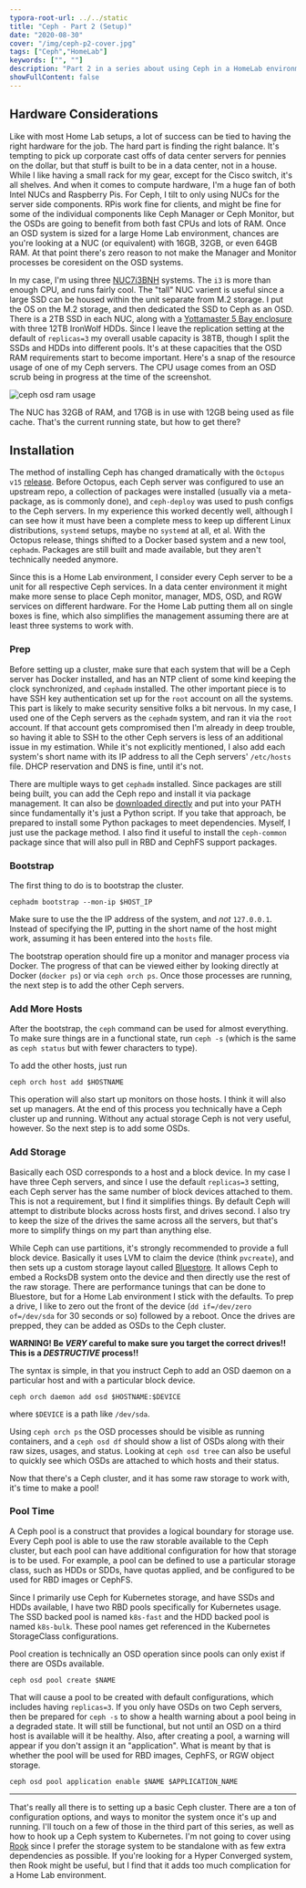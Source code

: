 ```yaml
---
typora-root-url: ../../static
title: "Ceph - Part 2 (Setup)"
date: "2020-08-30"
cover: "/img/ceph-p2-cover.jpg"
tags: ["Ceph","HomeLab"]
keywords: ["", ""]
description: "Part 2 in a series about using Ceph in a HomeLab environment."
showFullContent: false
---
```


## Hardware Considerations

Like with most Home Lab setups, a lot of success can be tied to having the right hardware for the job. The hard part is finding the right balance. It's tempting to pick up corporate cast offs of data center servers for pennies on the dollar, but that stuff is built to be in a data center, not in a house. While I like having a small rack for my gear, except for the Cisco switch, it's all shelves. And when it comes to compute hardware, I'm a huge fan of both Intel NUCs and Raspberry Pis. For Ceph, I tilt to only using NUCs for the server side components. RPis work fine for clients, and might be fine for some of the individual components like Ceph Manager or Ceph Monitor, but the OSDs are going to benefit from both fast CPUs and lots of RAM. Once an OSD system is sized for a large Home Lab environment, chances are you're looking at a NUC (or equivalent) with 16GB, 32GB, or even 64GB RAM. At that point there's zero reason to not make the Manager and Monitor processes be coresident on the OSD systems. 

In my case, I'm using three [NUC7i3BNH](https://www.intel.com/content/www/us/en/products/boards-kits/nuc/kits/nuc7i3bnh.html) systems. The `i3` is more than enough CPU, and runs fairly cool. The "tall" NUC varient is useful since a large SSD can be housed within the unit separate from M.2 storage. I put the OS on the M.2 storage, and then dedicated the SSD to Ceph as an OSD. There is a 2TB SSD in each NUC, along with a [Yottamaster 5 Bay enclosure](https://amzn.to/32FOiRn) with three 12TB IronWolf HDDs. Since I leave the replication setting at the default of `replicas=3` my overall usable capacity is 38TB, though I split the SSDs and HDDs into different pools. It's at these capacities that the OSD RAM requirements start to become important. Here's a snap of the resource usage of one of my Ceph servers. The CPU usage comes from an OSD scrub being in progress at the time of the screenshot. 

![ceph osd ram usage](/img/ceph_osd_ram_usage.png)

The NUC has 32GB of RAM, and 17GB is in use with 12GB being used as file cache. That's the current running state, but how to get there?



## Installation

The method of installing Ceph has changed dramatically with the `Octopus v15` [release](https://ceph.readthedocs.io/en/latest/releases/octopus/#v15-2-4-octopus). Before Octopus, each Ceph server was configured to use an upstream repo, a collection of packages were installed (usually via a meta-package, as is commonly done), and `ceph-deploy` was used to push configs to the Ceph servers.  In my experience this worked decently well, although I can see how it must have been a complete mess to keep up different Linux distributions, `systemd` setups, maybe no `systemd` at all, et al. With the Octopus release, things shifted to a Docker based system and a new tool, `cephadm`. Packages are still built and made available, but they aren't technically needed anymore.

Since this is a Home Lab environment, I consider every Ceph server to be a unit for all respective Ceph services. In a data center environment it might make more sense to place Ceph monitor, manager, MDS, OSD, and RGW services on different hardware. For the Home Lab putting them all on single boxes is fine, which also simplifies the management assuming there are at least three systems to work with. 

### Prep

Before setting up a cluster, make sure that each system that will be a Ceph server has Docker installed, and has an NTP client of some kind keeping the clock synchronized, and `cephadm` installed. The other important piece is to have SSH key authentication set up for the `root` account on all the systems. This part is likely to make security sensitive folks a bit nervous. In my case, I used one of the Ceph servers as the `cephadm` system, and ran it via the `root` account. If that account gets compromised then I'm already in deep trouble, so having it able to SSH to the other Ceph servers is less of an additional issue in my estimation. While it's not explicitly mentioned, I also add each system's short name with its IP address to all the Ceph servers' `/etc/hosts` file. DHCP reservation and DNS is fine, until it's not. 

There are multiple ways to get `cephadm` installed. Since packages are still being built, you can add the Ceph repo and install it via package management. It can also be [downloaded directly](https://github.com/ceph/ceph/tree/master/src/cephadm) and put into your PATH since fundamentally it's just a Python script. If you take that approach, be prepared to install some Python packages to meet dependencies. Myself, I just use the package method. I also find it useful to install the `ceph-common` package since that will also pull in RBD and CephFS support packages. 

### Bootstrap

The first thing to do is to bootstrap the cluster.

`cephadm bootstrap --mon-ip $HOST_IP`

Make sure to use the the IP address of the system, and _not_ `127.0.0.1`. Instead of specifying the IP, putting in the short name of the host might work, assuming it has been entered into the `hosts` file. 

The bootstrap operation should fire up a monitor and manager process via Docker. The progress of that can be viewed either by looking directly at Docker (`docker ps`) or via `ceph orch ps`. Once those processes are running, the next step is to add the other Ceph servers. 

### Add More Hosts

After the bootstrap, the `ceph` command can be used for almost everything. To make sure things are in a functional state, run `ceph -s` (which is the same as `ceph status` but with fewer characters to type). 

To add the other hosts, just run 

`ceph orch host add $HOSTNAME`

This operation will also start up monitors on those hosts. I think it will also set up managers. At the end of this process you technically have a Ceph cluster up and running. Without any actual storage Ceph is not very useful, however. So the next step is to add some OSDs.

### Add Storage

Basically each OSD corresponds to a host and a block device. In my case I have three Ceph servers, and since I use the default `replicas=3` setting, each Ceph server has the same number of block devices attached to them. This is not a requirement, but I find it simplifies things. By default Ceph will attempt to distribute blocks across hosts first, and drives second. I also try to keep the size of the drives the same across all the servers, but that's more to simplify things on my part than anything else. 

While Ceph can use partitions, it's strongly recommended to provide a full block device. Basically it uses LVM to claim the device (think `pvcreate`), and then sets up a custom storage layout called [Bluestore](https://ceph.io/community/new-luminous-bluestore/). It allows Ceph to embed a RocksDB system onto the device and then directly use the rest of the raw storage. There are performance tunings that can be done to Bluestore, but for a Home Lab environment I stick with the defaults. To prep a drive, I like to zero out the front of the device (`dd if=/dev/zero of=/dev/sda` for 30 seconds or so) followed by a reboot. Once the drives are prepped, they can be added as OSDs to the Ceph cluster. 

**WARNING! Be _VERY_ careful to make sure you target the correct drives!! This is a _DESTRUCTIVE_ process!!**

The syntax is simple, in that you instruct Ceph to add an OSD daemon on a particular host and with a particular block device.

`ceph orch daemon add osd $HOSTNAME:$DEVICE`

where `$DEVICE` is a path like `/dev/sda`. 

Using `ceph orch ps` the OSD processes should be visible as running containers, and a `ceph osd df` should show a list of OSDs along with their raw sizes, usages, and status. Looking at `ceph osd tree` can also be useful to quickly see which OSDs are attached to which hosts and their status. 

Now that there's a Ceph cluster, and it has some raw storage to work with, it's time to make a pool!

### Pool Time

A Ceph pool is a construct that provides a logical boundary for storage use. Every Ceph pool is able to use the raw storable available to the Ceph cluster, but each pool can have additional configuration for how that storage is to be used. For example, a pool can be defined to use a particular storage class, such as HDDs or SDDs, have quotas applied, and be configured to be used for RBD images or CephFS. 

Since I primarily use Ceph for Kubernetes storage, and have SSDs and HDDs available, I have two RBD pools specifically for Kubernetes usage. The SSD backed pool is named `k8s-fast` and the HDD backed pool is named `k8s-bulk`. These pool names get referenced in the Kubernetes StorageClass configurations.

Pool creation is technically an OSD operation since pools can only exist if there are OSDs available. 

`ceph osd pool create $NAME`

That will cause a pool to be created with default configurations, which includes having `replicas=3`. If you only have OSDs on two Ceph servers, then be prepared for `ceph -s` to show a health warning about a pool being in a degraded state. It will still be functional, but not until an OSD on a third host is available will it be healthy. Also, after creating a pool, a warning will appear if you don't assign it an "application". What is meant by that is whether the pool will be used for RBD images, CephFS, or RGW object storage. 

`ceph osd pool application enable $NAME $APPLICATION_NAME`

---

That's really all there is to setting up a basic Ceph cluster. There are a ton of configuration options, and ways to monitor the system once it's up and running. I'll touch on a few of those in the third part of this series, as well as how to hook up a Ceph system to Kubernetes. I'm not going to cover using [Rook](https://rook.io) since I prefer the storage system to be standalone with as few extra dependencies as possible. If you're looking for a Hyper Converged system, then Rook might be useful, but I find that it adds too much complication for a Home Lab environment. 



 




